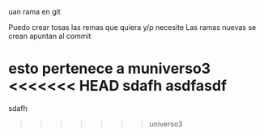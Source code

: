 uan rama en git

Puedo crear tosas las remas que quiera y/p necesite
Las ramas nuevas se crean apuntan al commit

esto pertenece a muniverso3
<<<<<<< HEAD
sdafh
asdfasdf
=======
sdafh 
>>>>>>> universo3
